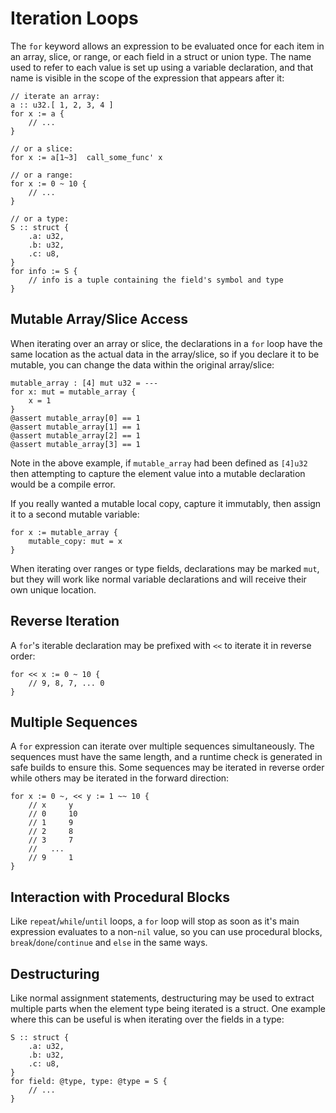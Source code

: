 # Iteration Loops
The `for` keyword allows an expression to be evaluated once for each item in an array, slice, or range, or each field in a struct or union type.  The name used to refer to each value is set up using a variable declaration, and that name is visible in the scope of the expression that appears after it:
```foot
// iterate an array:
a :: u32.[ 1, 2, 3, 4 ]
for x := a {
    // ...
}

// or a slice:
for x := a[1~3]  call_some_func' x

// or a range:
for x := 0 ~ 10 {
    // ...
}

// or a type:
S :: struct {
    .a: u32,
    .b: u32,
    .c: u8,
}
for info := S {
    // info is a tuple containing the field's symbol and type
}
```

## Mutable Array/Slice Access
When iterating over an array or slice, the declarations in a `for` loop have the same location as the actual data in the array/slice, so if you declare it to be mutable, you can change the data within the original array/slice:
```foot
mutable_array : [4] mut u32 = ---
for x: mut = mutable_array {
    x = 1
}
@assert mutable_array[0] == 1
@assert mutable_array[1] == 1
@assert mutable_array[2] == 1
@assert mutable_array[3] == 1
```
Note in the above example, if `mutable_array` had been defined as `[4]u32` then attempting to capture the element value into a mutable declaration would be a compile error.

If you really wanted a mutable local copy, capture it immutably, then assign it to a second mutable variable:
```foot
for x := mutable_array {
    mutable_copy: mut = x
}
```
When iterating over ranges or type fields, declarations may be marked `mut`, but they will work like normal variable declarations and will receive their own unique location.

## Reverse Iteration
A `for`'s iterable declaration may be prefixed with `<<` to iterate it in reverse order:
```foot
for << x := 0 ~ 10 {
    // 9, 8, 7, ... 0
}
```

## Multiple Sequences
A `for` expression can iterate over multiple sequences simultaneously.  The sequences must have the same length, and a runtime check is generated in safe builds to ensure this.  Some sequences may be iterated in reverse order while others may be iterated in the forward direction:
```foot
for x := 0 ~, << y := 1 ~~ 10 {
    // x     y
    // 0     10
    // 1     9
    // 2     8
    // 3     7
    //   ...
    // 9     1
}
```

## Interaction with Procedural Blocks
Like `repeat`/`while`/`until` loops, a `for` loop will stop as soon as it's main expression evaluates to a non-`nil` value, so you can use procedural blocks, `break`/`done`/`continue` and `else` in the same ways.

## Destructuring
Like normal assignment statements, destructuring may be used to extract multiple parts when the element type being iterated is a struct.  One example where this can be useful is when iterating over the fields in a type:
```foot
S :: struct {
    .a: u32,
    .b: u32,
    .c: u8,
}
for field: @type, type: @type = S {
    // ...
}
```